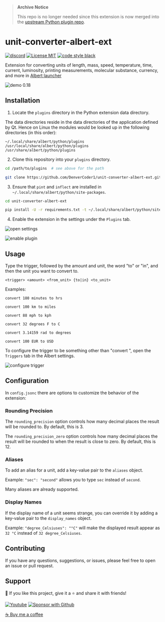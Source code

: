 > **Archive Notice**
> 
> This repo is no longer needed since this extension is now merged into the [upstream Python plugin repo](https://github.com/albertlauncher/python/tree/master/unit_converter).

# unit-converter-albert-ext

[![discord](https://custom-icon-badges.herokuapp.com/discord/819650821314052106?color=5865F2&logo=discord-outline&logoColor=white "Dev Pro Tips Discussion & Support Server")](https://discord.gg/fPrdqh3Zfu)
[![License MIT](https://custom-icon-badges.herokuapp.com/github/license/DenverCoder1/unit-converter-albert-ext.svg?logo=repo)](https://github.com/DenverCoder1/unit-converter-albert-ext/blob/main/LICENSE)
[![code style black](https://custom-icon-badges.herokuapp.com/badge/code%20style-black-black.svg?logo=black-b&logoColor=white)](https://github.com/psf/black)

Extension for converting units of length, mass, speed, temperature, time, current, luminosity, printing measurements, molecular substance, currency, and more in [Albert launcher](https://albertlauncher.github.io/)

![demo 0.18](https://user-images.githubusercontent.com/20955511/211650412-b42412f3-c4d5-4d2a-8b77-05ff39fcb48e.gif)

## Installation

1. Locate the `plugins` directory in the Python extension data directory.

The data directories reside in the data directories of the application defined by Qt. Hence on Linux the modules would be looked up in the following directories (in this order):

```
~/.local/share/albert/python/plugins
/usr/local/share/albert/python/plugins
/usr/share/albert/python/plugins
```

2. Clone this repository into your `plugins` directory.

```bash
cd /path/to/plugins  # see above for the path

git clone https://github.com/DenverCoder1/unit-converter-albert-ext.git
```

3. Ensure that `pint` and `inflect` are installed in `~/.local/share/albert/python/site-packages`.

```bash
cd unit-converter-albert-ext

pip install -U -r requirements.txt -t ~/.local/share/albert/python/site-packages
```

4. Enable the extension in the settings under the `Plugins` tab.

![open settings](https://user-images.githubusercontent.com/20955511/211635567-f732b0cb-da8f-403f-83e1-59c7d0b137f1.png)

![enable plugin](https://user-images.githubusercontent.com/20955511/211635868-a817c6a9-2bcb-43f7-858f-731a9d51685b.png)

## Usage

Type the trigger, followed by the amount and unit, the word "to" or "in", and then the unit you want to convert to.

`<trigger> <amount> <from_unit> {to|in} <to_unit>`

Examples:

`convert 180 minutes to hrs`

`convert 100 km to miles`

`convert 88 mph to kph`

`convert 32 degrees F to C`

`convert 3.14159 rad to degrees`

`convert 100 EUR to USD`

To configure the trigger to be something other than "convert ", open the `Triggers` tab in the Albert settings.

![configure trigger](https://user-images.githubusercontent.com/20955511/211632106-981ce5a8-0311-47d5-aefe-3ab9d669fc3f.png)

## Configuration

In `config.jsonc` there are options to customize the behavior of the extension:

### Rounding Precision

The `rounding_precision` option controls how many decimal places the result will be rounded to. By default, this is 3.

The `rounding_precision_zero` option controls how many decimal places the result will be rounded to when the result is close to zero. By default, this is 12.

### Aliases

To add an alias for a unit, add a key-value pair to the `aliases` object.

Example: `"sec": "second"` allows you to type `sec` instead of `second`.

Many aliases are already supported.

### Display Names

If the display name of a unit seems strange, you can override it by adding a key-value pair to the `display_names` object.

Example: `"degree_Celsiuses": "°C"` will make the displayed result appear as `32 °C` instead of `32 degree_Celsiuses`.

## Contributing

If you have any questions, suggestions, or issues, please feel free to open an issue or pull request.

## Support

💙 If you like this project, give it a ⭐ and share it with friends!

<p align="left">
  <a href="https://www.youtube.com/channel/UCipSxT7a3rn81vGLw9lqRkg?sub_confirmation=1"><img alt="Youtube" title="Youtube" src="https://custom-icon-badges.herokuapp.com/badge/-Subscribe-red?style=for-the-badge&logo=video&logoColor=white"/></a>
  <a href="https://github.com/sponsors/DenverCoder1"><img alt="Sponsor with Github" title="Sponsor with Github" src="https://custom-icon-badges.herokuapp.com/badge/-Sponsor-ea4aaa?style=for-the-badge&logo=heart&logoColor=white"/></a>
</p>

[☕ Buy me a coffee](https://ko-fi.com/jlawrence)
